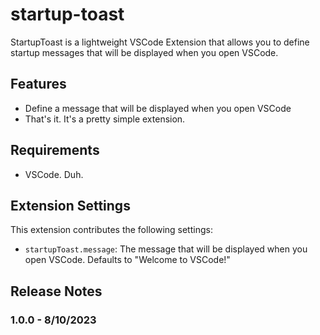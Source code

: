 # startup-toast

StartupToast is a lightweight VSCode Extension that allows you to define startup messages that will be displayed when you open VSCode.

## Features

- Define a message that will be displayed when you open VSCode
- That's it. It's a pretty simple extension.

## Requirements

- VSCode. Duh.

## Extension Settings

This extension contributes the following settings:

- `startupToast.message`: The message that will be displayed when you open VSCode. Defaults to "Welcome to VSCode!"


## Release Notes

### 1.0.0 - 8/10/2023